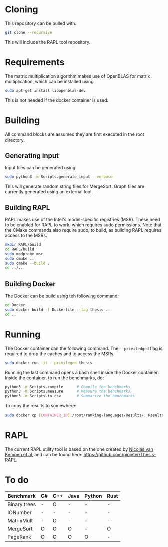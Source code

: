 # Cloning

This repository can be pulled with:

```bash
git clone --recursive
```

This will include the RAPL tool repository.

# Requirements

The matrix multiplication algorithm makes use of OpenBLAS for matrix multiplication, which can be installed using 

```bash
sudo apt-get install libopenblas-dev
```

This is not needed if the docker container is used.

# Building

All command blocks are assumed they are first executed in the root directory.

## Generating input

Input files can be generated using

```bash
sudo python3 -m Scripts.generate_input --verbose
```

This will generate random string files for MergeSort. Graph files are currently generated using an external tool.

## Building RAPL

RAPL makes use of the Intel's model-specific registries (MSR). These need to be enabled for RAPL to work, which requires sudo permissions. Note that the CMake commands also require sudo, to build, as building RAPL requires access to the MSRs.

```bash
mkdir RAPL/build
cd RAPL/build
sudo modprobe msr
sudo cmake ..
sudo cmake --build .
cd ../..
```

## Building Docker

The Docker can be build using teh following command:

```bash
cd Docker
sudo docker build -f Dockerfile --tag thesis ..
cd ..
```

# Running

The Docker container can the following command. The `--priviledged` flag is required to drop the caches and to access the MSRs.

```bash
sudo docker run -it --privileged thesis
```

Running the last command opens a bash shell inside the Docker container. Inside the container, to run the benchmarks, do:

```bash
python3 -m Scripts.compile      # Compile the benchmarks
python3 -m Scripts.measure      # Measure the benchmarks
python3 -m Scripts.to_csv       # Summarize the benchmarks
```

To copy the results to somewhere:

```bash
sudo docker cp [CONTAINER_ID]:/root/ranking-languages/Results/. Results/.
```

# RAPL

The current RAPL utility tool is based on the one created by [Nicolas van Kempen et al](https://github.com/nicovank/Energy-Languages), and can be found here: https://github.com/pipieter/Thesis-RAPL.

# To do

| Benchmark    | C#  | C++ | Java | Python | Rust |
| ------------ | --- | --- | ---- | ------ | ---- |
| Binary trees | -   | O   | -    | -      | -    |
| IONumber     | -   | -   | -    | -      | -    |
| MatrixMult   | -   | O   | -    | -      | -    |
| MergeSort    | O   | O   | O    | -      | O    |
| PageRank     | O   | O   | O    | O      | -    |
